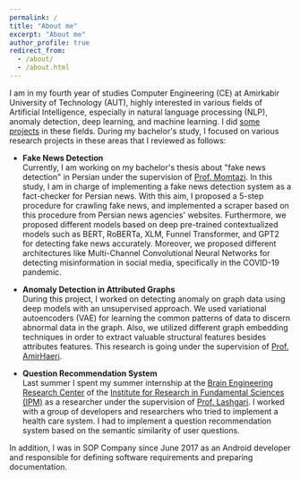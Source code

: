 ```yaml
---
permalink: /
title: "About me"
excerpt: "About me"
author_profile: true
redirect_from: 
  - /about/
  - /about.html
---
```



I am in my fourth year of studies Computer Engineering (CE) at Amirkabir University of Technology (AUT), highly interested in various fields of Artificial Intelligence, especially in natural language processing (NLP), anomaly detection, deep learning, and machine learning. I did [some projects](https://github.com/mhmdsmdi) in these fields. During my bachelor's study, I focused on various research projects in these areas that I reviewed as follows:

* **Fake News Detection** <br/>
Currently, I am working on my bachelor's thesis about "fake news detection" in Persian under the supervision of [Prof. Momtazi](https://aut.ac.ir/cv/2345/Saeede%20Momtazi).
In this study, I am in charge of implementing a fake news detection system as a fact-checker for Persian news. With this aim, I proposed a 5-step procedure for crawling fake news, and implemented a scraper based on this procedure from Persian news agencies' websites. Furthermore, we proposed different models based on deep pre-trained contextualized models such as BERT, RoBERTa, XLM, Funnel Transformer, and GPT2 for detecting fake news accurately. Moreover, we proposed different architectures like Multi-Channel Convolutional Neural Networks for detecting misinformation in social media, specifically in the COVID-19 pandemic.

* **Anomaly Detection in Attributed Graphs** <br/>
During this project, I worked on detecting anomaly on graph data using deep models with an unsupervised approach. We used variational autoencoders (VAE) for learning the common patterns of data to discern abnormal data in the graph. Also, we utilized different graph embedding techniques in order to extract valuable structural features besides attributes features. This research is going under the supervision of [Prof. AmirHaeri](https://scholar.google.com/citations?hl=en&user=eqX0aK8AAAAJ&view_op=list_works&sortby=pubdate).

* **Question Recommendation System** <br/>
Last summer I spent my summer internship at the [Brain Engineering Research Center](http://braineng.scs.ipm.ac.ir/) of the [Institute for Research in Fundamental Sciences (IPM)](http://www.ipm.ac.ir/about.jsp) as a researcher under the supervision of [Prof. Lashgari](http://www.ipm.ac.ir/personalinfo.jsp?PeopleCode=IP0400047). I worked with a group of developers and researchers who tried to implement a health care system. I had to implement a question recommendation system based on the semantic similarity of user questions.

In addition, I was in SOP Company since June 2017 as an Android developer and responsible for defining software requirements and preparing documentation.
